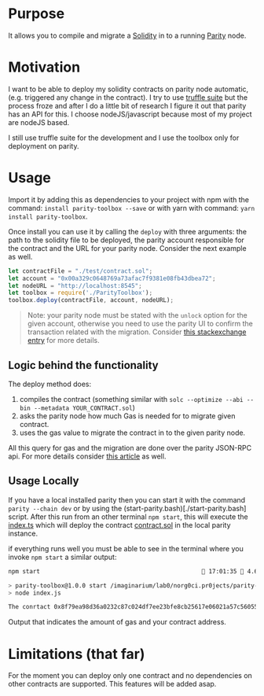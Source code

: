 # Purpose

It allows you to compile and migrate a [Solidity](https://solidity.readthedocs.io/en/v0.4.21/index.html) in to a running [Parity](https://www.parity.io/) node.

# Motivation

I want to be able to deploy my solidity contracts on parity node automatic,
(e.g. triggered any change in the contract). I try to use
[truffle suite](http://truffleframework.com/) but the process froze and after
I do a little bit of research I figure it out that parity has an API for this.
I choose nodeJS/javascript because most of my project are nodeJS based.

I still use truffle suite for the development and I use the toolbox only for
deployment on parity.

# Usage

Import it by adding this as dependencies to your project with npm with the
command: `install parity-toolbox --save`
or with yarn with command: `yarn install parity-toolbox`.

Once install you can use it by calling the `deploy` with three arguments:
the path to the solidity file to be deployed,
the parity account responsible for the contract and the URL for your parity node.
Consider the next example as well.

```javascript
let contractFile = "./test/contract.sol";
let account = "0x00a329c0648769a73afac7f9381e08fb43dbea72";
let nodeURL = "http://localhost:8545";
let toolbox = require('./ParityToolbox');
toolbox.deploy(contractFile, account, nodeURL);
```

> Note: your parity node must be stated with the `unlock` option for the given
account, otherwise you need to use the parity UI to confirm the transaction
related with the migration. Consider [this stackexchange entry](https://ethereum.stackexchange.com/questions/15467/custom-parity-signer-programmatically-unlock-accounts-for-a-certain-time) for more details.

## Logic behind the functionality

The deploy method does:
1. compiles the contract (something similar with `solc --optimize --abi --bin --metadata YOUR_CONTRACT.sol`)
2. asks the parity node how much Gas is needed for to migrate given contract.
3. uses the gas value to migrate the contract in to the given parity node.

All this query for gas and the migration are done over the parity JSON-RPC api.
For more details consider [this article](https://wiki.parity.io/Smart-Contracts)
as well.


## Usage Locally

If you have a local installed parity then you can start it with the command
`parity --chain dev` or by using the (start-parity.bash)[./start-parity.bash] script.
After this run from an other terminal `npm start`, this will execute the
[index.ts](./index.ts) which will deploy the contract [contract.sol](./test/contract.sol)
in the local parity instance.

if everything runs well you must be able to see in the  terminal where you
invoke `npm start` a similar output:

```bash
npm start                                               17:01:35  4.60G 

> parity-toolbox@1.0.0 start /imaginarium/lab0/norg0ci.pr0jects/parity-toolbox
> node index.js

The conrtact 0x8f79ea98d36a0232c87c024df7ee23bfe8cb25617e06021a57c560554c745145 was deployed and it cost 0x37766 gas

```

Output that indicates the amount of gas and your contract address.


# Limitations (that far)

For the moment you can deploy only one contract and no dependencies on other
contracts are supported.
This features will be added asap.
